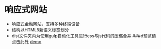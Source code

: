响应式网站
============================
* 响应式金融网站，支持多种终端设备
* 结构以HTML5新语义标签划分
* dist文件夹内为使用gulp自动化工具进行css与js代码的压缩合并
###d预览请点击此处
[demo](http://htmlpreview.github.com/?https://github.com/CathyFel/Responsive-Website/blob/master/dist/index.html)

